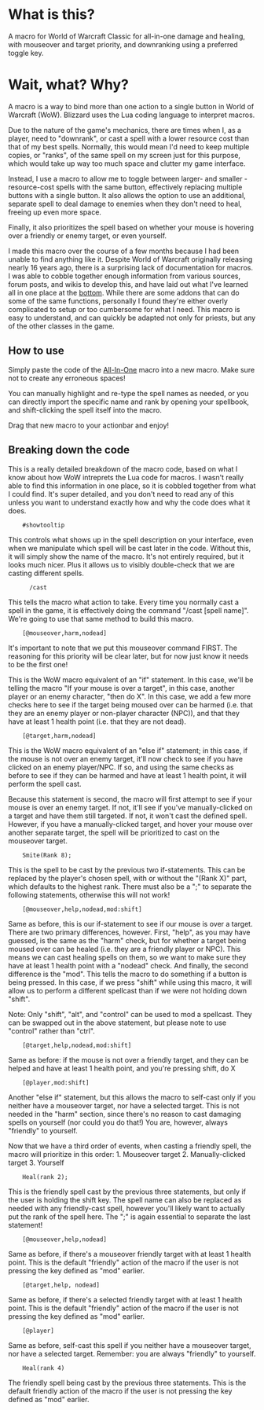 # What is this?

  A macro for World of Warcraft Classic for all-in-one damage and healing, with mouseover and target priority, and downranking using a preferred toggle key.

# Wait, what? Why?

  A macro is a way to bind more than one action to a single button in World of Warcraft (WoW). Blizzard uses the Lua coding language to interpret macros.

  Due to the nature of the game's mechanics, there are times when I, as a player, need to "downrank", or cast a spell with a lower resource cost than that of my best spells. Normally, this would mean I'd need to keep multiple copies, or "ranks", of the same spell on my screen just for this purpose, which would take up way too much space and clutter my game interface.

  Instead, I use a macro to allow me to toggle between larger- and smaller -resource-cost spells with the same button, effectively replacing multiple buttons with a single button. It also allows the option to use an additional, separate spell to deal damage to enemies when they don't need to heal, freeing up even more space.

  Finally, it also prioritizes the spell based on whether your mouse is hovering over a friendly or enemy target, or even yourself.
  
  I made this macro over the course of a few months because I had been unable to find anything like it. Despite World of Warcraft originally releasing nearly 16 years ago, there is a surprising lack of documentation for macros. I was able to cobble together enough information from various sources, forum posts, and wikis to develop this, and have laid out what I've learned all in one place at the [bottom](#breaking-down-the-code). While there are some addons that can do some of the same functions, personally I found they're either overly complicated to setup or too cumbersome for what I need. This macro is easy to understand, and can quickly be adapted not only for priests, but any of the other classes in the game.
  
## How to use
  Simply paste the code of the [All-In-One](https://github.com/jrevon1/WoW-Macros/blob/main/All-In-One.lua) macro into a new macro. Make sure not to create any erroneous spaces!
  
  You can manually highlight and re-type the spell names as needed, or you can directly import the specific name and rank by opening your spellbook, and shift-clicking the spell itself into the macro.

  Drag that new macro to your actionbar and enjoy!

## Breaking down the code

  This is a really detailed breakdown of the macro code, based on what I know about how WoW intreprets the Lua code for macros. I wasn't really able to find this information in one place, so it is cobbled together from what I could find. It's super detailed, and you don't need to read any of this unless you want to understand exactly how and why the code does what it does.
 
        #showtooltip
  This controls what shows up in the spell description on your interface, even when we manipulate which spell will be cast later in the code. Without this, it will simply show the name of the macro. It's not entirely required, but it looks much nicer. Plus it allows us to visibly double-check that we are casting different spells.
 
          /cast
  This tells the macro what action to take. Every time you normally cast a spell in the game, it is effectively doing the command "/cast [spell name]<spell rank>". We're going to use that same method to build this macro.
 
        [@mouseover,harm,nodead]
  It's important to note that we put this mouseover command FIRST. The reasoning for this priority will be clear later, but for now just know it needs to be the first one! 

  This is the WoW macro equivalent of an "if" statement. In this case, we'll be telling the macro "If your mouse is over a target", in this case, another player or an enemy character, "then do X". In this case, we add a few more checks here to see if the target being moused over can be harmed (i.e. that they are an enemy player or non-player character (NPC)), and that they have at least 1 health point (i.e. that they are not dead).
 
        [@target,harm,nodead]
  This is the WoW macro equivalent of an "else if" statement; in this case, if the mouse is not over an enemy target, it'll now check to see if you have clicked on an enemy player/NPC. If so, and using the same checks as before to see if they can be harmed and have at least 1 health point, it will perform the spell cast.
  
  Because this statement is second, the macro will first attempt to see if your mouse is over an enemy target. If not, it'll see if you've manually-clicked on a target and have them still targeted. If not, it won't cast the defined spell. However, if you have a manually-clicked target, and hover your mouse over another separate target, the spell will be prioritized to cast on the mouseover target.
 
        Smite(Rank 8);
  This is the spell to be cast by the previous two if-statements. This can be replaced by the player's chosen spell, with or without the "(Rank X)" part, which defaults to the highest rank. There must also be a ";" to separate the following statements, otherwise this will not work!
 
        [@mouseover,help,nodead,mod:shift]
  Same as before, this is our if-statement to see if our mouse is over a target. There are two primary differences, however. First, "help", as you may have guessed, is the same as the "harm" check, but for whether a target being moused over can be healed (i.e. they are a friendly player or NPC). This means we can cast healing spells on them, so we want to make sure they have at least 1 health point with a "nodead" check. And finally, the second difference is the "mod". This tells the macro to do something if a button is being pressed. In this case, if we press "shift" while using this macro, it will allow us to perform a different spellcast than if we were not holding down "shift".

  Note: Only "shift", "alt", and "control" can be used to mod a spellcast. They can be swapped out in the above statement, but please note to use "control" rather than "ctrl".
 

        [@target,help,nodead,mod:shift]
  Same as before: if the mouse is not over a friendly target, and they can be helped and have at least 1 health point, and you're pressing shift, do X
 
        [@player,mod:shift]
  Another "else if" statement, but this allows the macro to self-cast only if you neither have a mouseover target, nor have a selected target. This is not needed in the "harm" section, since there's no reason to cast damaging spells on yourself (nor could you do that!) You are, however, always "friendly" to yourself.
  
  Now that we have a third order of events, when casting a friendly spell, the macro will prioritize in this order:
    1. Mouseover target
    2. Manually-clicked target
    3. Yourself

        Heal(rank 2);
  This is the friendly spell cast by the previous three statements, but only if the user is holding the shift key. The spell name can also be replaced as needed with any friendly-cast spell, however you'll likely want to actually put the rank of the spell here. The ";" is again essential to separate the last statement!
 
        [@mouseover,help,nodead]
  Same as before, if there's a mouseover friendly target with at least 1 health point. This is the default "friendly" action of the macro if the user is not pressing the key defined as "mod" earlier.
 
        [@target,help, nodead]
  Same as before, if there's a selected friendly target with at least 1 health point. This is the default "friendly" action of the macro if the user is not pressing the key defined as "mod" earlier.
 
        [@player]
  Same as before, self-cast this spell if you neither have a mouseover target, nor have a selected target. Remember: you are always "friendly" to yourself.
 
        Heal(rank 4)
  The friendly spell being cast by the previous three statements. This is the default friendly action of the macro if the user is not pressing the key defined as "mod" earlier.
